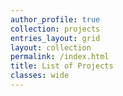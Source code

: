 ```yaml
---
author_profile: true
collection: projects
entries_layout: grid
layout: collection
permalink: /index.html
title: List of Projects
classes: wide
---
```

